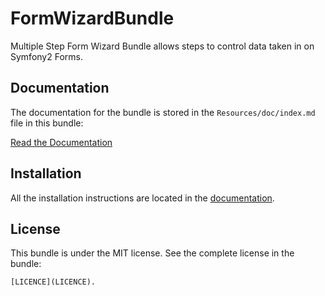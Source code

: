 FormWizardBundle
================

Multiple Step Form Wizard Bundle allows steps to control data taken in on Symfony2 Forms.


Documentation
-------------

The documentation for the bundle is stored in the `Resources/doc/index.md` file in this bundle:

[Read the Documentation](https://github.com/frodosghost/FormWizardBundle/blob/master/Resources/doc/index.md)

Installation
------------

All the installation instructions are located in the [documentation](https://github.com/frodosghost/FormWizardBundle/blob/master/Resources/doc/index.md).

License
-------

This bundle is under the MIT license. See the complete license in the bundle:

    [LICENCE](LICENCE).
